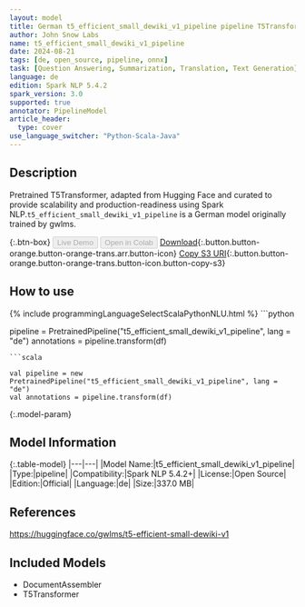 ```yaml
---
layout: model
title: German t5_efficient_small_dewiki_v1_pipeline pipeline T5Transformer from gwlms
author: John Snow Labs
name: t5_efficient_small_dewiki_v1_pipeline
date: 2024-08-21
tags: [de, open_source, pipeline, onnx]
task: [Question Answering, Summarization, Translation, Text Generation]
language: de
edition: Spark NLP 5.4.2
spark_version: 3.0
supported: true
annotator: PipelineModel
article_header:
  type: cover
use_language_switcher: "Python-Scala-Java"
---
```


## Description

Pretrained T5Transformer, adapted from Hugging Face and curated to provide scalability and production-readiness using Spark NLP.`t5_efficient_small_dewiki_v1_pipeline` is a German model originally trained by gwlms.

{:.btn-box}
<button class="button button-orange" disabled>Live Demo</button>
<button class="button button-orange" disabled>Open in Colab</button>
[Download](https://s3.amazonaws.com/auxdata.johnsnowlabs.com/public/models/t5_efficient_small_dewiki_v1_pipeline_de_5.4.2_3.0_1724227720214.zip){:.button.button-orange.button-orange-trans.arr.button-icon}
[Copy S3 URI](s3://auxdata.johnsnowlabs.com/public/models/t5_efficient_small_dewiki_v1_pipeline_de_5.4.2_3.0_1724227720214.zip){:.button.button-orange.button-orange-trans.button-icon.button-copy-s3}

## How to use



<div class="tabs-box" markdown="1">
{% include programmingLanguageSelectScalaPythonNLU.html %}
```python

pipeline = PretrainedPipeline("t5_efficient_small_dewiki_v1_pipeline", lang = "de")
annotations =  pipeline.transform(df)   

```
```scala

val pipeline = new PretrainedPipeline("t5_efficient_small_dewiki_v1_pipeline", lang = "de")
val annotations = pipeline.transform(df)

```
</div>

{:.model-param}
## Model Information

{:.table-model}
|---|---|
|Model Name:|t5_efficient_small_dewiki_v1_pipeline|
|Type:|pipeline|
|Compatibility:|Spark NLP 5.4.2+|
|License:|Open Source|
|Edition:|Official|
|Language:|de|
|Size:|337.0 MB|

## References

https://huggingface.co/gwlms/t5-efficient-small-dewiki-v1

## Included Models

- DocumentAssembler
- T5Transformer